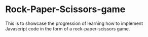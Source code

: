 ﻿# Rock-Paper-Scissors-game

This is to showcase the progression of learning how to implement Javascript code in the form of a rock-paper-scissors game.
